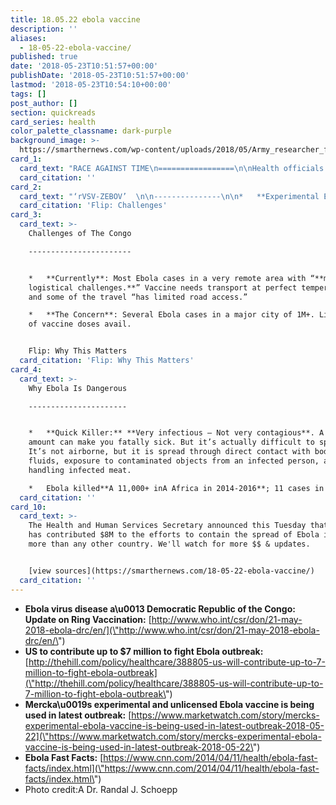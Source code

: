 ```yaml
---
title: 18.05.22 ebola vaccine
description: ''
aliases:
  - 18-05-22-ebola-vaccine/
published: true
date: '2018-05-23T10:51:57+00:00'
publishDate: '2018-05-23T10:51:57+00:00'
lastmod: '2018-05-23T10:54:10+00:00'
tags: []
post_author: []
section: quickreads
card_series: health
color_palette_classname: dark-purple
background_image: >-
  https://smarthernews.com/wp-content/uploads/2018/05/Army_researcher_fighting_Ebola_on_front_lines_14841171181.jpg
card_1:
  card_text: "RACE AGAINST TIME\n=================\n\nHealth officials call an **unregulated…A** **unlicensed… unnamed** vaccine a **“milestone”** in strategy to prevent Ebola outbreak in Africa & **youa\x19re helping pay for it**."
  card_citation: ''
card_2:
  card_text: "‘rVSV-ZEBOV’  \n\n---------------\n\n*   **Experimental Ebola Vaccine**\n*   Donated by drugmaker Merck.\n*   **You can’t get it** \\-A under review by FDA (not legal to prescribe).\n*   One trial in 2015. Good results.\n*   a\x1CRing vaccinationa\x1D strategy – target the sick & vaccinate EVERYONE around them. Same strategy eradicated Small Pox.\n\nFlip: Challenges"
  card_citation: 'Flip: Challenges'
card_3:
  card_text: >-
    Challenges of The Congo

    -----------------------


    *   **Currently**: Most Ebola cases in a very remote area with “**major
    logistical challenges.**” Vaccine needs transport at perfect temperature –
    and some of the travel “has limited road access.”

    *   **The Concern**: Several Ebola cases in a major city of 1M+. Limited #
    of vaccine doses avail.


    Flip: Why This Matters
  card_citation: 'Flip: Why This Matters'
card_4:
  card_text: >-
    Why Ebola Is Dangerous

    ----------------------


    *   **Quick Killer:** **Very infectious – Not very contagious**. A small
    amount can make you fatally sick. But it’s actually difficult to spread.
    It’s not airborne, but it is spread through direct contact with bodily
    fluids, exposure to contaminated objects from an infected person, and by
    handling infected meat.

    *   Ebola killed**A 11,000+ inA Africa in 2014-2016**; 11 cases in U.S.
  card_citation: ''
card_10:
  card_text: >-
    The Health and Human Services Secretary announced this Tuesday that the U.S.
    has contributed $8M to the efforts to contain the spread of Ebola in Congo -
    more than any other country. We'll watch for more $$ & updates.


    [view sources](https://smarthernews.com/18-05-22-ebola-vaccine/)
  card_citation: ''
---
```

*   **Ebola virus disease a\\u0013 Democratic Republic of the Congo: Update on Ring Vaccination:** [http://www.who.int/csr/don/21-may-2018-ebola-drc/en/](\"http://www.who.int/csr/don/21-may-2018-ebola-drc/en/\")
*   **US to contribute up to $7 million to fight Ebola outbreak:** [http://thehill.com/policy/healthcare/388805-us-will-contribute-up-to-7-million-to-fight-ebola-outbreak](\"http://thehill.com/policy/healthcare/388805-us-will-contribute-up-to-7-million-to-fight-ebola-outbreak\")
*   **Mercka\\u0019s experimental and unlicensed Ebola vaccine is being used in latest outbreak:** [https://www.marketwatch.com/story/mercks-experimental-ebola-vaccine-is-being-used-in-latest-outbreak-2018-05-22](\"https://www.marketwatch.com/story/mercks-experimental-ebola-vaccine-is-being-used-in-latest-outbreak-2018-05-22\")
*   **Ebola Fast Facts:** [https://www.cnn.com/2014/04/11/health/ebola-fast-facts/index.html](\"https://www.cnn.com/2014/04/11/health/ebola-fast-facts/index.html\")
*   Photo credit:A Dr. Randal J. Schoepp